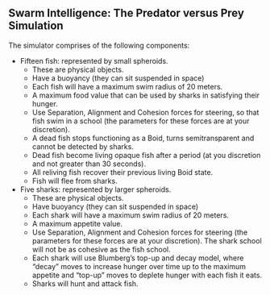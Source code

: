 ## Swarm Intelligence: The Predator versus Prey Simulation

The simulator comprises of the following components:
* Fifteen fish: represented by small spheroids. 
    * These are physical objects.
    * Have a buoyancy (they can sit suspended in space)
    * Each fish will have a maximum swim radius of 20 meters.
    * A maximum food value that can be used by sharks in satisfying their hunger.
    * Use Separation, Alignment and Cohesion forces for steering, so that fish swim in a school (the parameters for these forces are at your discretion).
    * A dead fish stops functioning as a Boid, turns semitransparent and cannot be detected by sharks.
    * Dead fish become living opaque fish after a period (at you discretion and not greater than 30 seconds).
    * All reliving fish recover their previous living Boid state.
    * Fish will flee from sharks.
* Five sharks: represented by larger spheroids.
    * These are physical objects.
    * Have buoyancy (they can sit suspended in space)
    * Each shark will have a maximum swim radius of 20 meters.
    * A maximum appetite value.
    * Use Separation, Alignment and Cohesion forces for steering (the parameters for these forces are at your discretion). The shark school will not be as cohesive as the fish school.
    * Each shark will use Blumberg’s top-up and decay model, where “decay” moves to increase hunger over time up to the maximum appetite and “top-up” moves to deplete hunger with each fish it eats.
    * Sharks will hunt and attack fish.

